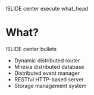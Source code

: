 !SLIDE center execute what_head

# What? #


!SLIDE center bullets

 * Dynamic distributed router
 * Mnesia distributed database
 * Distributed event manager
 * RESTful HTTP-based server
 * Storage management system

